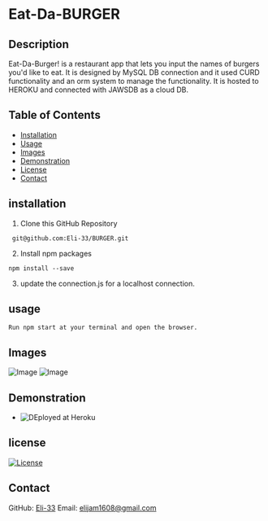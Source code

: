 # Eat-Da-BURGER

## Description

Eat-Da-Burger! is a restaurant app that lets you input the names of burgers you'd like to eat.
It is designed by MySQL DB connection and it used CURD functionality and an orm system to manage the functionality.
It is hosted to HEROKU and connected with JAWSDB as a cloud DB.

## Table of Contents
  * [Installation](#installation)
  * [Usage](#usage)
  * [Images](#images)
  * [Demonstration](#Demonstration)
  * [License](#license)
  * [Contact](#Contact)

  ## installation

  1. Clone this GitHub Repository 

 ```
  git@github.com:Eli-33/BURGER.git
 ```
 
  2. Install npm packages

```
npm install --save
```

  3. update the connection.js for a localhost connection.

## usage

```
Run npm start at your terminal and open the browser.
```

## Images
![Image]()
![Image]()

## Demonstration

* ![DEployed at Heroku]()

## license
[![License](https://img.shields.io/badge/License-MIT-<Blue>.svg)](https://shields.io/)

## Contact

GitHub: [Eli-33]()
Email: <elijam1608@gmail.com>
